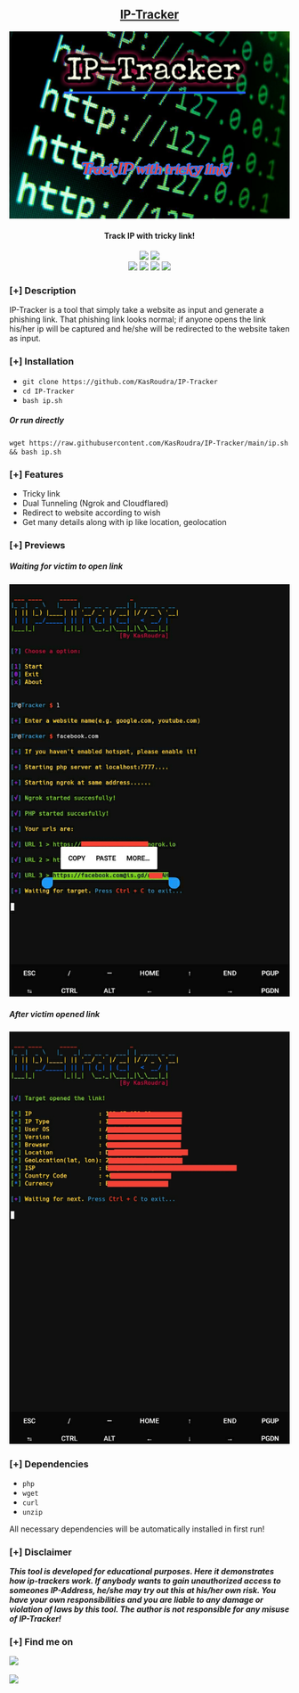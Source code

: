<h2 align="center"><u>IP-Tracker</u></h2>

![IP-Tracker](https://raw.githubusercontent.com/KasRoudra/IP-Tracker/main/files/banner.png)
<h4 align="center"> Track IP with tricky link! </h4>

<p align="center">
    <img src="https://img.shields.io/badge/Version-1.1-blue?style=for-the-badge&color=blue">
    <img src="https://img.shields.io/github/license/KasRoudra/IP-Tracker?style=for-the-badge&color=teal">
<br>
    <img src="https://img.shields.io/badge/Author-KasRoudra-magenta?style=flat-square">
    <img src="https://img.shields.io/badge/Open%20Source-Yes-orange?style=flat-square">
    <img src="https://img.shields.io/badge/Maintained-Yes-cyan?style=flat-square">
    <img src="https://img.shields.io/badge/Written%20In-Shell-purple?style=flat-square">
</p>

### [+] Description
IP-Tracker is a tool that simply take a website as input and generate a phishing link. That phishing link looks normal; if anyone opens the link his/her ip will be captured and he/she will be redirected to the website taken as input.

### [+] Installation
 - `git clone https://github.com/KasRoudra/IP-Tracker`
 - `cd IP-Tracker`
 - `bash ip.sh`

##### Or run directly
```
wget https://raw.githubusercontent.com/KasRoudra/IP-Tracker/main/ip.sh && bash ip.sh
```

### [+] Features
 - Tricky link
 - Dual Tunneling (Ngrok and Cloudflared)
 - Redirect to website according to wish
 - Get many details along with ip like location, geolocation

### [+] Previews

##### Waiting for victim to open link
![b](https://raw.githubusercontent.com/KasRoudra/IP-Tracker/main/files/before.jpg)

##### After victim opened link
![a](https://raw.githubusercontent.com/KasRoudra/IP-Tracker/main/files/after.jpg)


### [+] Dependencies
 - `php`
 - `wget`
 - `curl`
 - `unzip`

All necessary dependencies will be automatically installed in first run!

### [+] Disclaimer 
***This tool is developed for educational purposes. Here it demonstrates how ip-trackers work. If anybody wants to gain unauthorized access to someones IP-Address, he/she may try out this at his/her own risk. You have your own responsibilities and you are liable to any damage or violation of laws by this tool. The author is not responsible for any misuse of IP-Tracker!***

### [+] Find me on 
<a href="mailto:kasroudrakrd@gmail.com" target="_blank"><img src="https://img.shields.io/badge/Email-kasroudrakrd@gmail.com-blue?style=for-the-badge&logo=gmail"></a>

<a href="https://m.me/KasRoudra" target="_blank"><img src="https://img.shields.io/badge/Messenger-KasRoudra-blue?style=for-the-badge&logo=messenger"></a>

